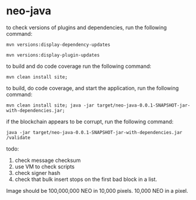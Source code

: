 # neo-java



to check versions of plugins and dependencies, run the following command:

```
mvn versions:display-dependency-updates

mvn versions:display-plugin-updates
```

to build and do code coverage run the following command:

```
mvn clean install site;
```

to build, do code coverage, and start the application, run the following command:

```
mvn clean install site; java -jar target/neo-java-0.0.1-SNAPSHOT-jar-with-dependencies.jar;
```

if the blockchain appears to be corrupt, run the following command:
```
java -jar target/neo-java-0.0.1-SNAPSHOT-jar-with-dependencies.jar /validate
```

todo:
1) check message checksum
2) use VM to check scripts
3) check signer hash
4) check that bulk insert stops on the first bad block in a list.

Image should be 100,000,000 NEO in 10,000 pixels. 10,000 NEO in a pixel.
